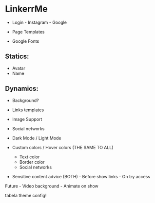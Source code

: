 # LinkerrMe

-   Login - Instagram - Google

-   Page Templates
-   Google Fonts

## Statics:

-   Avatar
-   Name

## Dynamics:

-   Background?
-   Links templates
-   Image Support
-   Social networks
-   Dark Mode / Light Mode

-   Custom colors / Hover colors (THE SAME TO ALL)

    -   Text color
    -   Border color
    -   Social networks

-   Sensitive content advice (BOTH) - Before show links - On try access

Future - Video background - Animate on show

tabela theme config!
